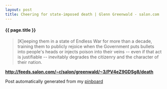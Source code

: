 ```yaml
---
layout: post
title: Cheering for state-imposed death | Glenn Greenwald - salon.com
---
```


#### {{ page.title }}

> [K]eeping them in a state of Endless War for more than a decade, training them to publicly rejoice when the Government puts bullets into people's heads or injects poison into their veins -- even if that act is justifiable -- inevitably degrades the citizenry and the character of their nation.  

<strong><a href='http://feeds.salon.com/~r/salon/greenwald/~3/PV4eZ9GDSg8/death'>http://feeds.salon.com/~r/salon/greenwald/~3/PV4eZ9GDSg8/death</a></strong>

Post automatically generated from my <a href="http://pinboard.in/u:ndfine">pinboard</a>
